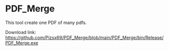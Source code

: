 # PDF_Merge
This tool  create one PDF of many pdfs.

Download link:  https://github.com/Pizsx69/PDF_Merge/blob/main/PDF_Merge/bin/Release/PDF_Merge.exe
